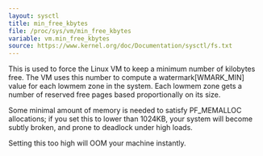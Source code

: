 ```yaml
---
layout: sysctl
title: min_free_kbytes
file: /proc/sys/vm/min_free_kbytes
variable: vm.min_free_kbytes
source: https://www.kernel.org/doc/Documentation/sysctl/fs.txt
---
```

This is used to force the Linux VM to keep a minimum number
of kilobytes free. The VM uses this number to compute a
watermark[WMARK_MIN] value for each lowmem zone in the system.
Each lowmem zone gets a number of reserved free pages based
proportionally on its size.

Some minimal amount of memory is needed to satisfy PF_MEMALLOC
allocations; if you set this to lower than 1024KB, your system will
become subtly broken, and prone to deadlock under high loads.

Setting this too high will OOM your machine instantly.